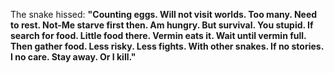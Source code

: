 The snake hissed: **"Counting eggs. Will not visit worlds. Too many. Need to rest. Not-Me starve first then. Am hungry. But survival. You stupid. If search for food. Little food there. Vermin eats it. Wait until vermin full. Then gather food. Less risky. Less fights. With other snakes. If no stories. I no care. Stay away. Or I kill."**